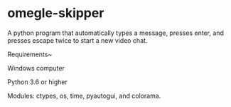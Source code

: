 # omegle-skipper
A python program that automatically types a message, presses enter, and presses escape twice to start a new video chat.


Requirements~

Windows computer

Python 3.6 or higher

Modules:
ctypes, os, time, pyautogui, and colorama.
